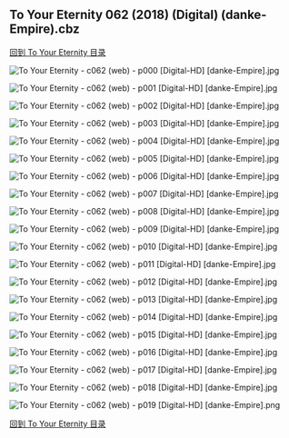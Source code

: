 ## To Your Eternity 062 (2018) (Digital) (danke-Empire).cbz


[回到 To Your Eternity 目录](https://github.com/alicewish/markdown/blob/master/series/To-Your-Eternity.md)


![To Your Eternity - c062 (web) - p000 [Digital-HD] [danke-Empire].jpg](https://wx1.sinaimg.cn/large/6a9fdecagy1fqklwu4ww6j21kw2904qp.jpg)

![To Your Eternity - c062 (web) - p001 [Digital-HD] [danke-Empire].jpg](https://wx1.sinaimg.cn/large/6a9fdecagy1fqklx9ouhsj21kw290u0x.jpg)

![To Your Eternity - c062 (web) - p002 [Digital-HD] [danke-Empire].jpg](https://wx1.sinaimg.cn/large/6a9fdecagy1fqklxp4tg4j21kw290kjl.jpg)

![To Your Eternity - c062 (web) - p003 [Digital-HD] [danke-Empire].jpg](https://wx1.sinaimg.cn/large/6a9fdecagy1fqkmiifp0oj21kw2907wh.jpg)

![To Your Eternity - c062 (web) - p004 [Digital-HD] [danke-Empire].jpg](https://wx1.sinaimg.cn/large/6a9fdecagy1fqkmj140qrj21kw2904qq.jpg)

![To Your Eternity - c062 (web) - p005 [Digital-HD] [danke-Empire].jpg](https://wx1.sinaimg.cn/large/6a9fdecagy1fqkmjjqxrsj21kw290b29.jpg)

![To Your Eternity - c062 (web) - p006 [Digital-HD] [danke-Empire].jpg](https://wx1.sinaimg.cn/large/6a9fdecagy1fqkmjwzgb8j21kw290npd.jpg)

![To Your Eternity - c062 (web) - p007 [Digital-HD] [danke-Empire].jpg](https://wx1.sinaimg.cn/large/6a9fdecagy1fqkmk8kh7aj21kw290hdt.jpg)

![To Your Eternity - c062 (web) - p008 [Digital-HD] [danke-Empire].jpg](https://wx1.sinaimg.cn/large/6a9fdecagy1fqkmkq7r65j21kw290npd.jpg)

![To Your Eternity - c062 (web) - p009 [Digital-HD] [danke-Empire].jpg](https://wx1.sinaimg.cn/large/6a9fdecagy1fqkml99ytmj21kw290npd.jpg)

![To Your Eternity - c062 (web) - p010 [Digital-HD] [danke-Empire].jpg](https://wx1.sinaimg.cn/large/6a9fdecagy1fqkmljxzo7j21kw290b29.jpg)

![To Your Eternity - c062 (web) - p011 [Digital-HD] [danke-Empire].jpg](https://wx1.sinaimg.cn/large/6a9fdecagy1fqkmlwxtqfj21kw290hdt.jpg)

![To Your Eternity - c062 (web) - p012 [Digital-HD] [danke-Empire].jpg](https://wx1.sinaimg.cn/large/6a9fdecagy1fqkmmceazrj21kw290e81.jpg)

![To Your Eternity - c062 (web) - p013 [Digital-HD] [danke-Empire].jpg](https://wx1.sinaimg.cn/large/6a9fdecagy1fqkmn0l90tj21kw290e81.jpg)

![To Your Eternity - c062 (web) - p014 [Digital-HD] [danke-Empire].jpg](https://wx1.sinaimg.cn/large/6a9fdecagy1fqkmnfjvefj21kw2904qp.jpg)

![To Your Eternity - c062 (web) - p015 [Digital-HD] [danke-Empire].jpg](https://wx1.sinaimg.cn/large/6a9fdecagy1fqkmnvfk3aj21kw290qv5.jpg)

![To Your Eternity - c062 (web) - p016 [Digital-HD] [danke-Empire].jpg](https://wx1.sinaimg.cn/large/6a9fdecagy1fqkmoftenkj21kw290e82.jpg)

![To Your Eternity - c062 (web) - p017 [Digital-HD] [danke-Empire].jpg](https://wx1.sinaimg.cn/large/6a9fdecagy1fqkmp9l49rj21kw290kjl.jpg)

![To Your Eternity - c062 (web) - p018 [Digital-HD] [danke-Empire].jpg](https://wx1.sinaimg.cn/large/6a9fdecagy1fqkmpq837oj21kw290npd.jpg)

![To Your Eternity - c062 (web) - p019 [Digital-HD] [danke-Empire].png](https://wx1.sinaimg.cn/large/6a9fdecagy1fqkmpvys6zj21kw2900qs.jpg)

[回到 To Your Eternity 目录](https://github.com/alicewish/markdown/blob/master/series/To-Your-Eternity.md)

